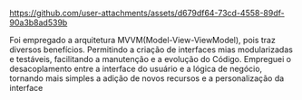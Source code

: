 

https://github.com/user-attachments/assets/d679df64-73cd-4558-89df-90a3b8ad539b

Foi empregado a arquitetura MVVM(Model-View-ViewModel), pois traz diversos benefícios. Permitindo a criação de interfaces mias modularizadas e testáveis, facilitando a manutenção e a evolução do Código.
Empreguei o desacoplamento entre a interface do usuário e a lógica de negócio, tornando mais simples a adição de novos recursos e a personalização da interface
